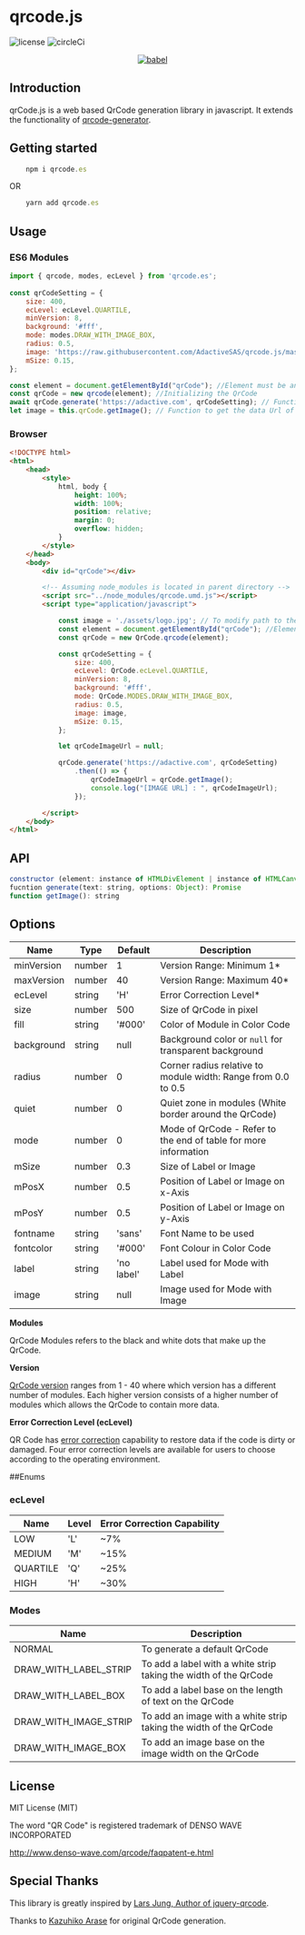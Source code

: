 # qrcode.js
![license](https://img.shields.io/github/license/mashape/apistatus.svg)
![circleCi](https://circleci.com/gh/AdactiveSAS/qrcode.js.svg?style=shield&circle-token=:circle-token)

<p align="center">
  <a href="http://adactive.com">
    <img alt="babel" src="https://user-images.githubusercontent.com/8574893/41667613-f9636b62-74df-11e8-9b9a-981f86a2a521.png">
  </a>
</p>

## Introduction
qrCode.js is a web based QrCode generation library in javascript. It extends the functionality of [qrcode-generator](https://github.com/kazuhikoarase/qrcode-generator). 

## Getting started

```javascript
    npm i qrcode.es
```
OR
```javascript
    yarn add qrcode.es
```

## Usage

### ES6 Modules
```javascript
import { qrcode, modes, ecLevel } from 'qrcode.es';
    
const qrCodeSetting = {
    size: 400,
    ecLevel: ecLevel.QUARTILE,
    minVersion: 8,
    background: '#fff',
    mode: modes.DRAW_WITH_IMAGE_BOX,
    radius: 0.5,
    image: 'https://raw.githubusercontent.com/AdactiveSAS/qrcode.js/master/adactiveLogo.jpg',
    mSize: 0.15,
};

const element = document.getElementById("qrCode"); //Element must be an instance of HTMLCanvasElement or HTMLDivElement
const qrCode = new qrcode(element); //Initializing the QrCode
await qrCode.generate('https://adactive.com', qrCodeSetting); // Function that generates the QrCode
let image = this.qrCode.getImage(); // Function to get the data Url of the QrCode Image

```

### Browser
```html
<!DOCTYPE html>
<html>
    <head>
        <style>
            html, body {
                height: 100%;
                width: 100%;
                position: relative;
                margin: 0;
                overflow: hidden;
            }
        </style>
    </head>
    <body>
        <div id="qrCode"></div>

        <!-- Assuming node_modules is located in parent directory -->
        <script src="../node_modules/qrcode.umd.js"></script>
        <script type="application/javascript">

            const image = './assets/logo.jpg'; // To modify path to the image url
            const element = document.getElementById("qrCode"); //Element must be an instance of HTMLCanvasElement or HTMLDivElement
            const qrCode = new QrCode.qrcode(element);

            const qrCodeSetting = {
                size: 400,
                ecLevel: QrCode.ecLevel.QUARTILE,
                minVersion: 8,
                background: '#fff',
                mode: QrCode.MODES.DRAW_WITH_IMAGE_BOX,
                radius: 0.5,
                image: image,
                mSize: 0.15,
            };

            let qrCodeImageUrl = null;

            qrCode.generate('https://adactive.com', qrCodeSetting)
                .then(() => {
                    qrCodeImageUrl = qrCode.getImage();
                    console.log("[IMAGE URL] : ", qrCodeImageUrl);
                });

        </script>
    </body>
</html>

```

## API

```javascript
constructor (element: instance of HTMLDivElement | instance of HTMLCanvasElement): qrcode
fucntion generate(text: string, options: Object): Promise
function getImage(): string
```

## Options

| Name       | Type   | Default    | Description                                                     |
| ---------- | ------ | ---------- | --------------------------------------------------------------- |
| minVersion | number | 1          | Version Range: Minimum 1*                                       |
| maxVersion | number | 40         | Version Range: Maximum 40*                                      |
| ecLevel    | string | 'H'        | Error Correction Level*                                         |
| size       | number | 500        | Size of QrCode in pixel                                         |
| fill       | string | '#000'     | Color of Module in Color Code                                   |
| background | string | null       | Background color or `null` for transparent background           |
| radius     | number | 0          | Corner radius relative to module width: Range from 0.0 to 0.5   |
| quiet      | number | 0          | Quiet zone in modules (White border around the QrCode)          |
| mode       | number | 0          | Mode of QrCode - Refer to the end of table for more information |
| mSize      | number | 0.3        | Size of Label or Image                                          |
| mPosX      | number | 0.5        | Position of Label or Image on x-Axis                            |
| mPosY      | number | 0.5        | Position of Label or Image on y-Axis                            |
| fontname   | string | 'sans'     | Font Name to be used                                            |
| fontcolor  | string | '#000'     | Font Colour in Color Code                                       |
| label      | string | 'no label' | Label used for Mode with Label                                  |
| image      | string | null       | Image used for Mode with Image                                  |

**Modules**

QrCode Modules refers to the black and white dots that make up the QrCode.

**Version**

[QrCode version](http://www.qrcode.com/en/about/version.html) ranges from 1 - 40 where which version has a different number of modules. Each higher version consists of a higher number of modules which allows the QrCode to contain more data.

**Error Correction Level (ecLevel)**

QR Code has [error correction](http://www.qrcode.com/en/about/error_correction.html) capability to restore data if the code is dirty or damaged. Four error correction levels are available for users to choose according to the operating environment.


##Enums
### ecLevel

| Name     | Level | Error Correction Capability |
| -------- | ---   | --------------------------- |
| LOW      | 'L'   | ~7%                         |
| MEDIUM   | 'M'   | ~15%                        |
| QUARTILE | 'Q'   | ~25%                        |
| HIGH     | 'H'   | ~30%                        |

### Modes

| Name                  | Description                                                       |
| --------------------- | ----------------------------------------------------------------- |
| NORMAL                | To generate a default QrCode                                      |
| DRAW_WITH_LABEL_STRIP | To add a label with a white strip taking the width of the QrCode  |
| DRAW_WITH_LABEL_BOX   | To add a label base on the length of text on the QrCode           |
| DRAW_WITH_IMAGE_STRIP | To add an image with a white strip taking the width of the QrCode |
| DRAW_WITH_IMAGE_BOX   | To add an image base on the image width on the QrCode             |


## License
MIT License (MIT)

The word "QR Code" is registered trademark of DENSO WAVE INCORPORATED 

http://www.denso-wave.com/qrcode/faqpatent-e.html

## Special Thanks
This library is greatly inspired by [Lars Jung, Author of jquery-qrcode](https://github.com/lrsjng/jquery-qrcode).

Thanks to [Kazuhiko Arase](https://github.com/kazuhikoarase/qrcode-generator) for original QrCode generation.
